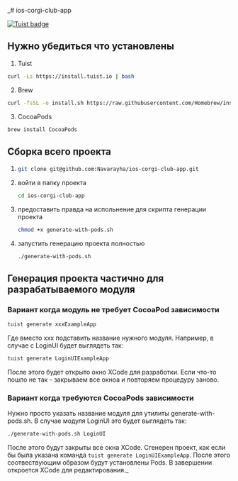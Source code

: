 _# ios-corgi-club-app

[![Tuist badge](https://img.shields.io/badge/Powered%20by-Tuist-blue)](https://tuist.io)

## Нужно убедиться что установлены

1. Tuist

```bash
curl -Ls https://install.tuist.io | bash
```

2. Brew

```bash
curl -fsSL -o install.sh https://raw.githubusercontent.com/Homebrew/install/master/install.sh
```

3. CocoaPods

```bash
brew install CocoaPods
```

## Сборка всего проекта

1. ```bash
   git clone git@github.com:Navarayha/ios-corgi-club-app.git
   ```
2. войти в папку проекта
   ```bash
   cd ios-corgi-club-app
   ```
3. предоставить правда на испольнение для скрипта генерации проекта
   ```bash
   chmod +x generate-with-pods.sh
   ```
4. запустить генерацию проекта полностью
   ```bash
   ./generate-with-pods.sh
   ```

## Генерация проекта частично для разрабатываемого модуля

### Вариант когда модуль не требует CocoaPod зависимости

```bash
tuist generate xxxExampleApp
```

Где вместо xxx подставить название нужного модуля. Например, в случае с LoginUI будет выглядеть так:

```bash
tuist generate LoginUIExampleApp
```

После этого будет открыто окно XCode для разработки. Если что-то пошло не так - закрываем все окноа и повторяем
процедуру заново.

### Вариант когда требуются CocoaPods зависимости

Нужно просто указать название модуля для утилиты generate-with-pods.sh. В случае модуля LoginUI это будет выглядеть так:

```bash
./generate-with-pods.sh LoginUI
```

После этого будут закрыты все окна XCode. Сгенерен проект, как если бы была указана
команда `tuist generate LoginUIExampleApp`. После этого соотвествующим образом будут установлены Pods. В завершении
откроется XCode для редактирования._
